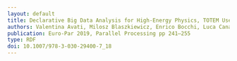 ```yaml
---
layout: default
title: Declarative Big Data Analysis for High-Energy Physics, TOTEM Use Case
authors: Valentina Avati, Milosz Blaszkiewicz, Enrico Bocchi, Luca Canali, Diogo Castro, Javier Cervantes, Leszek Grzanka, Enrico Guiraud, Jan Kaspar, Prasanth Kothuri, Massimo Lamanna, Maciej Malawski, Aleksandra Mnich, Jakub Moscicki, Shravan Murali, Danilo Piparo & Enric Tejedor
publication: Euro-Par 2019, Parallel Processing pp 241–255
type: RDF
doi: 10.1007/978-3-030-29400-7_18
---
```

